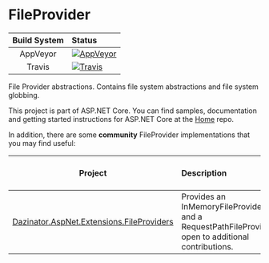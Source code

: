 FileProvider
==========

| Build System  | Status |
| :-----------: | :-----  |
| AppVeyor  | [![AppVeyor](https://ci.appveyor.com/api/projects/status/8pryt261xf7q0cb6/branch/dev?svg=true)](https://ci.appveyor.com/project/aspnetci/FileSystem/branch/dev)  |
| Travis  | [![Travis](https://travis-ci.org/aspnet/FileSystem.svg?branch=dev)](https://travis-ci.org/aspnet/FileSystem)  |

File Provider abstractions. Contains file system abstractions and file system globbing.

This project is part of ASP.NET Core. You can find samples, documentation and getting started instructions for ASP.NET Core at the [Home](https://github.com/aspnet/home) repo.

In addition, there are some **community** FileProvider implementations that you may find useful:

| Project | Description | Latest Stable NuGet |
| :-----------: | :-----  | :----- |
| [Dazinator.AspNet.Extensions.FileProviders](https://github.com/dazinator/Dazinator.AspNet.Extensions.FileProviders) | Provides an InMemoryFileProvider and a RequestPathFileProvider, open to additional contributions. | [![NuGet](https://img.shields.io/nuget/v/Dazinator.AspNet.Extensions.FileProviders.svg)](https://www.nuget.org/packages/Dazinator.AspNet.Extensions.FileProviders/) |
